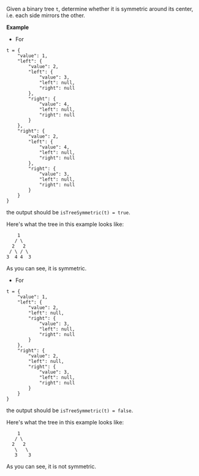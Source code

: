 Given a binary tree `t`, determine whether it is symmetric around its center, i.e. each side mirrors the other.

**Example**

- For

```
t = {
    "value": 1,
    "left": {
        "value": 2,
        "left": {
            "value": 3,
            "left": null,
            "right": null
        },
        "right": {
            "value": 4,
            "left": null,
            "right": null
        }
    },
    "right": {
        "value": 2,
        "left": {
            "value": 4,
            "left": null,
            "right": null
        },
        "right": {
            "value": 3,
            "left": null,
            "right": null
        }
    }
}
```
the output should be `isTreeSymmetric(t) = true`.

Here's what the tree in this example looks like:
```
    1
   / \
  2   2
 / \ / \
3  4 4  3
```

As you can see, it is symmetric.

- For
```
t = {
    "value": 1,
    "left": {
        "value": 2,
        "left": null,
        "right": {
            "value": 3,
            "left": null,
            "right": null
        }
    },
    "right": {
        "value": 2,
        "left": null,
        "right": {
            "value": 3,
            "left": null,
            "right": null
        }
    }
}
```
the output should be `isTreeSymmetric(t) = false`.

Here's what the tree in this example looks like:
```
    1
   / \
  2   2
   \   \
   3    3
```

As you can see, it is not symmetric.